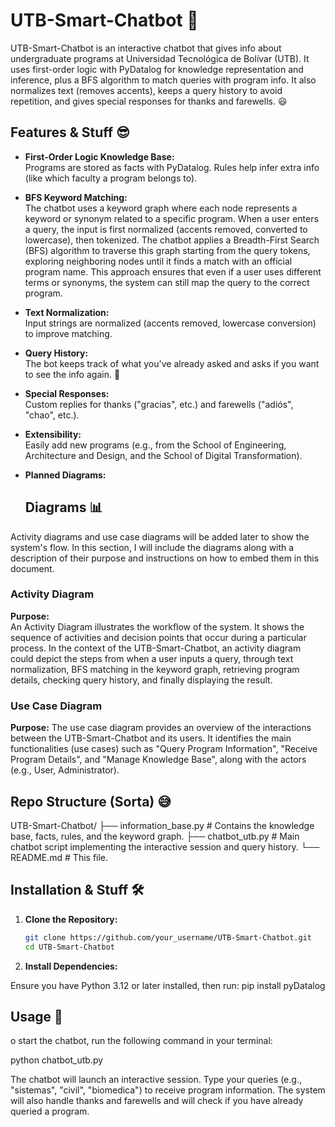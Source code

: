 # UTB-Smart-Chatbot 🚀

UTB-Smart-Chatbot is an interactive chatbot that gives info about undergraduate programs at Universidad Tecnológica de Bolívar (UTB). It uses first-order logic with PyDatalog for knowledge representation and inference, plus a BFS algorithm to match queries with program info. It also normalizes text (removes accents), keeps a query history to avoid repetition, and gives special responses for thanks and farewells. 😃

## Features & Stuff 😎

- **First-Order Logic Knowledge Base:**  
  Programs are stored as facts with PyDatalog. Rules help infer extra info (like which faculty a program belongs to).

- **BFS Keyword Matching:**  
  The chatbot uses a keyword graph where each node represents a keyword or synonym related to a specific program. When a user enters a query, the input is first normalized (accents removed, converted to lowercase), then tokenized. The chatbot applies a Breadth-First Search (BFS) algorithm to traverse this graph starting from the query tokens, exploring neighboring nodes until it finds a match with an official program name. This approach ensures that even if a user uses different terms or synonyms, the system can still map the query to the correct program.

- **Text Normalization:**  
  Input strings are normalized (accents removed, lowercase conversion) to improve matching.

- **Query History:**  
  The bot keeps track of what you've already asked and asks if you want to see the info again. 🔄

- **Special Responses:**  
  Custom replies for thanks ("gracias", etc.) and farewells ("adiós", "chao", etc.).

- **Extensibility:**  
  Easily add new programs (e.g., from the School of Engineering, Architecture and Design, and the School of Digital Transformation).

- **Planned Diagrams:**  
  ## Diagrams 📊

Activity diagrams and use case diagrams will be added later to show the system's flow. In this section, I will include the diagrams along with a description of their purpose and instructions on how to embed them in this document.

### Activity Diagram

**Purpose:**  
An Activity Diagram illustrates the workflow of the system. It shows the sequence of activities and decision points that occur during a particular process. In the context of the UTB-Smart-Chatbot, an activity diagram could depict the steps from when a user inputs a query, through text normalization, BFS matching in the keyword graph, retrieving program details, checking query history, and finally displaying the result.

### Use Case Diagram

**Purpose:**
The use case diagram provides an overview of the interactions between the UTB-Smart-Chatbot and its users. It identifies the main functionalities (use cases) such as "Query Program Information", "Receive Program Details", and "Manage Knowledge Base", along with the actors (e.g., User, Administrator).

## Repo Structure (Sorta) 😅
  
UTB-Smart-Chatbot/ ├── information_base.py # Contains the knowledge base, facts, rules, and the keyword graph. ├── chatbot_utb.py # Main chatbot script implementing the interactive session and query history. └── README.md # This file.

## Installation & Stuff 🛠️

1. **Clone the Repository:**

   ```bash
   git clone https://github.com/your_username/UTB-Smart-Chatbot.git
   cd UTB-Smart-Chatbot

2. **Install Dependencies:**

  Ensure you have Python 3.12 or later installed, then run:
  pip install pyDatalog

## Usage 🤖

  o start the chatbot, run the following command in your terminal:

  python chatbot_utb.py

  The chatbot will launch an interactive session. Type your queries (e.g., "sistemas", "civil", "biomedica") to receive program information. The system will also handle thanks and farewells and    will check if you have already queried a program.